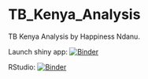 # TB_Kenya_Analysis
 TB Kenya Analysis by Happiness Ndanu.
 
 Launch shiny app: [![Binder](https://mybinder.org/badge_logo.svg)](https://mybinder.org/v2/gh/R-icntay/TB_Kenya_Analysis/HEAD/?urlpath=shiny/TB_Kenya/)
 
  RStudio: [![Binder](https://mybinder.org/badge_logo.svg)](https://mybinder.org/v2/gh/R-icntay/TB_Kenya_Analysis/HEAD?urlpath=rstudio)
